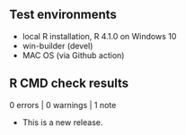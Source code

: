 ## Test environments

* local R installation, R 4.1.0 on Windows 10
* win-builder (devel)
* MAC OS (via Github action)

## R CMD check results

0 errors | 0 warnings | 1 note

* This is a new release.
